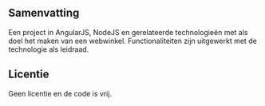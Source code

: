 ## Samenvatting

Een project in AngularJS, NodeJS en gerelateerde technologieën met als doel het maken van een webwinkel. Functionaliteiten zijn uitgewerkt met de technologie als leidraad. 

## Licentie

Geen licentie en de code is vrij.
